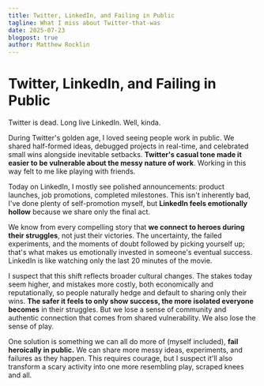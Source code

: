 ```yaml
---
title: Twitter, LinkedIn, and Failing in Public
tagline: What I miss about Twitter-that-was
date: 2025-07-23
blogpost: true
author: Matthew Rocklin
---
```


Twitter, LinkedIn, and Failing in Public
========================================

Twitter is dead. Long live LinkedIn. Well, kinda.

During Twitter's golden age, I loved seeing people work in public.  We shared half-formed ideas, debugged projects in real-time, and celebrated small wins alongside inevitable setbacks. **Twitter's casual tone made it easier to be vulnerable about the messy nature of work**.  Working in this way felt to me like playing with friends.

Today on LinkedIn, I mostly see polished announcements: product launches, job promotions, completed milestones. This isn't inherently bad, I've done plenty of self-promotion myself, but **LinkedIn feels emotionally hollow** because we share only the final act.

We know from every compelling story that **we connect to heroes during their struggles**, not just their victories. The uncertainty, the failed experiments, and the moments of doubt followed by picking yourself up; that's what makes us emotionally invested in someone's eventual success. LinkedIn is like watching only the last 20 minutes of the movie.

I suspect that this shift reflects broader cultural changes. The stakes today seem higher, and mistakes more costly, both economically and reputationally, so people naturally hedge and default to sharing only their wins.  **The safer it feels to only show success, the more isolated everyone becomes** in their struggles.  But we lose a sense of community and authentic connection that comes from shared vulnerability.  We also lose the sense of play.

One solution is something we can all do more of (myself included), **fail heroically in public.**  We can share more messy  ideas, experiments, and failures as they happen.  This requires courage, but I suspect it'll also transform a scary activity into one more resembling play, scraped knees and all.
